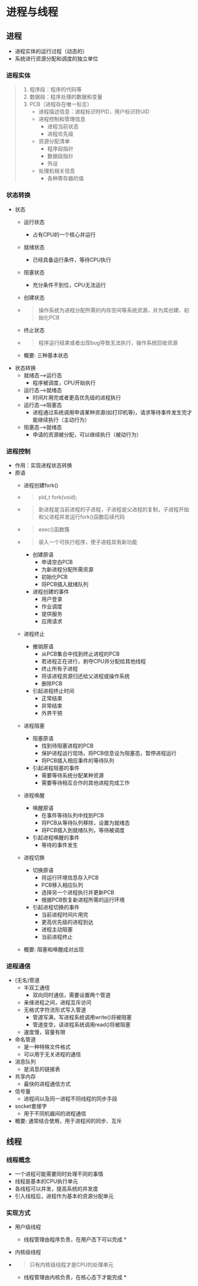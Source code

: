 # 进程与线程
## 进程
* 进程实体的运行过程（动态的）
* 系统进行资源分配和调度的独立单位
### 进程实体
> 1. 程序段：程序的代码等
> 2. 数据段：程序处理的数据和变量
> 3. PCB（进程存在唯一标志）
>     * 进程描述信息：进程标识符PID，用户标识符UID
>     * 进程控制和管理信息
>         * 进程当前状态
>         * 进程优先级
>     * 资源分配清单
>         * 程序段指针
>         * 数据段指针
>         * 外设
>     * 处理机相关信息
>         * 各种寄存器的值
### 状态转换
* 状态
    * 运行状态
        * 占有CPU的一个核心并运行
    * 就绪状态
        * 已经具备运行条件，等待CPU执行
    * 阻塞状态
        * 充分条件不到位，CPU无法运行
    * 创建状态
     * > 操作系统为进程分配所需的内存空间等系统资源，并为其创建、初始化PCB

    * 终止状态
     * > 程序运行结束或者出现bug导致无法执行，操作系统回收资源

    * 概要: 三种基本状态
* 状态转换
    * 就绪态-->运行态
        * 程序被调度，CPU开始执行
    * 运行态-->就绪态
        * 时间片用完或者更高优先级的进程执行
    * 运行态-->阻塞态
        * 进程通过系统调用申请某种资源(如打印机等)，请求等待事件发生完才能继续执行（主动行为）
    * 阻塞态-->就绪态
        * 申请的资源被分配，可以继续执行（被动行为）
### 进程控制
* 作用：实现进程状态转换
* 原语
    * 进程创建fork()
     * > pid_t fork(void);
     * > 新进程是当前进程的子进程，子进程是父进程的复制，子进程开始和父进程并发运行fork()函数后续代码
     * > exec()函数簇
     * > 装入一个可执行程序，使子进程具有新功能

        * 创建原语
            * 申请空白PCB
            * 为新进程分配所需资源
            * 初始化PCB
            * 将PCB插入就绪队列
        * 进程创建的事件
            * 用户登录
            * 作业调度
            * 提供服务
            * 应用请求
    * 进程终止
        * 撤销原语
            * 从PCB集合中找到终止进程的PCB
            * 若进程正在进行，剥夺CPU并分配给其他线程
            * 终止所有子进程
            * 将该进程资源归还给父进程或操作系统
            * 删除PCB
        * 引起进程终止时间
            * 正常结束
            * 异常结束
            * 外界干预
    * 进程阻塞
        * 阻塞原语
            * 找到待阻塞进程的PCB
            * 保护进程运行现场，将PCB信息设为阻塞态，暂停进程运行
            * 将PCB插入相应事件的等待队列
        * 引起进程阻塞的事件
            * 需要等待系统分配某种资源
            * 需要等待相互合作的其他进程完成工作
    * 进程唤醒
        * 唤醒原语
            * 在事件等待队列中找到PCB
            * 将PCB从等待队列移除，设置为就绪态
            * 将PCB插入到就绪队列，等待被调度
        * 引起进程唤醒的事件
            * 等待的事件发生
    * 进程切换
        * 切换原语
            * 将运行环境信息存入PCB
            * PCB移入相应队列
            * 选择另一个进程执行并更新PCB
            * 根据PCB恢复新进程所需的运行环境
        * 引起进程切换的事件
            * 当前进程时间片用完
            * 更高优先级的进程到达
            * 进程主动阻塞
            * 当前进程终止
    * 概要: 阻塞和唤醒成对出现
### 进程通信
* (无名)管道
    * 半双工通信
        * 双向同时通信，需要设置两个管道
    * 亲缘进程之间，进程互斥访问
    * 无格式字符流形式写入管道
        * 管道写满，写进程系统调用write()将被阻塞
        * 管道变空，读进程系统调用read()将被阻塞
    * 速度慢，容量有限
* 命名管道
    * 是一种特殊文件格式
    * 可以用于无关进程的通信
* 消息队列
    * 是消息的链接表
* 共享内存
    * 最快的进程通信方式
* 信号量
    * 进程间以及同一进程不同线程的同步手段
* socket套接字
    * 用于不同机器间的进程通信
* 概要: 通常结合使用，用于进程间的同步、互斥
## 线程
### 线程概念
* 一个进程可能需要同时处理不同的事情
* 线程是基本的CPU执行单元
* 各线程可以并发，提高系统的并发度
* 引入线程后，进程作为基本的资源分配单元
### 实现方式
* 用户级线程
    * 线程管理由程序负责，在用户态下可以完成
        * 
* 内核级线程
* > 只有内核级线程才是CPU的处理单元

    * 线程管理由内核负责，在核心态下才能完成
        * 